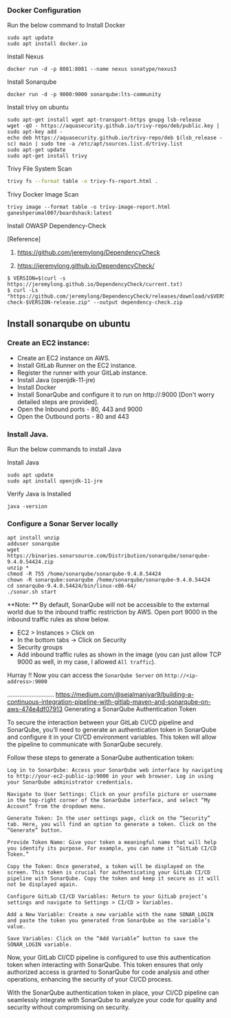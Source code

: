 ### Docker Configuration

Run the below command to Install Docker

```
sudo apt update
sudo apt install docker.io
```


Install Nexus
```
docker run -d -p 8081:8081 --name nexus sonatype/nexus3
```
Install Sonarqube
```
docker run -d -p 9000:9000 sonarqube:lts-community
```
Install trivy on ubuntu
```
sudo apt-get install wget apt-transport-https gnupg lsb-release
wget -qO - https://aquasecurity.github.io/trivy-repo/deb/public.key | sudo apt-key add -
echo deb https://aquasecurity.github.io/trivy-repo/deb $(lsb_release -sc) main | sudo tee -a /etc/apt/sources.list.d/trivy.list
sudo apt-get update
sudo apt-get install trivy
```
Trivy File System Scan
```sh
trivy fs --format table -o trivy-fs-report.html .
```
Trivy Docker Image Scan
```
trivy image --format table -o trivy-image-report.html ganeshperumal007/boardshack:latest
```



Install OWASP Dependency-Check

[Reference]

1. <https://github.com/jeremylong/DependencyCheck>

2. <https://jeremylong.github.io/DependencyCheck/>
```
$ VERSION=$(curl -s https://jeremylong.github.io/DependencyCheck/current.txt)
$ curl -Ls "https://github.com/jeremylong/DependencyCheck/releases/download/v$VERSION/dependency-check-$VERSION-release.zip" --output dependency-check.zip
```
## Install sonarqube on ubuntu

### Create an EC2 instance:
   -  Create an EC2 instance on AWS.
   -  Install GitLab Runner on the EC2 instance.
   -  Register the runner with your GitLab instance.
   -  Install Java (openjdk-11-jre)
   -  Install Docker
   -  Install SonarQube and configure it to run on http://<ip>:9000 [Don't worry detailed steps are provided].
   -  Open the Inbound ports - 80, 443 and 9000
   -  Open the Outbound ports - 80 and 443

### Install Java.

Run the below commands to install Java

Install Java

```
sudo apt update
sudo apt install openjdk-11-jre
```

Verify Java is Installed

```
java -version
```

### Configure a Sonar Server locally

```
apt install unzip
adduser sonarqube
wget https://binaries.sonarsource.com/Distribution/sonarqube/sonarqube-9.4.0.54424.zip
unzip *
chmod -R 755 /home/sonarqube/sonarqube-9.4.0.54424
chown -R sonarqube:sonarqube /home/sonarqube/sonarqube-9.4.0.54424
cd sonarqube-9.4.0.54424/bin/linux-x86-64/
./sonar.sh start
```

**Note: ** By default, SonarQube will not be accessible to the external world due to the inbound traffic restriction by AWS. Open port 9000 in the inbound traffic rules as show below.

- EC2 > Instances > Click on <Instance-ID>
- In the bottom tabs -> Click on Security
- Security groups
- Add inbound traffic rules as shown in the image (you can just allow TCP 9000 as well, in my case, I allowed `All traffic`).

Hurray !! Now you can access the `SonarQube Server` on `http://<ip-address>:9000` 

...........................
<https://medium.com/@sejalmaniyar9/building-a-continuous-integration-pipeline-with-gitlab-maven-and-sonarqube-on-aws-474e4df07913>
Generating a SonarQube Authentication Token

To secure the interaction between your GitLab CI/CD pipeline and SonarQube, you’ll need to generate an authentication token in SonarQube and configure it in your CI/CD environment variables. This token will allow the pipeline to communicate with SonarQube securely.

Follow these steps to generate a SonarQube authentication token:

    Log in to SonarQube: Access your SonarQube web interface by navigating to http://your-ec2-public-ip:9000 in your web browser. Log in using your SonarQube administrator credentials.
    
    Navigate to User Settings: Click on your profile picture or username in the top-right corner of the SonarQube interface, and select “My Account” from the dropdown menu.
    
    Generate Token: In the user settings page, click on the “Security” tab. Here, you will find an option to generate a token. Click on the “Generate” button.
    
    Provide Token Name: Give your token a meaningful name that will help you identify its purpose. For example, you can name it “GitLab CI/CD Token.”
    
    Copy the Token: Once generated, a token will be displayed on the screen. This token is crucial for authenticating your GitLab CI/CD pipeline with SonarQube. Copy the token and keep it secure as it will not be displayed again.
    
    Configure GitLab CI/CD Variables: Return to your GitLab project’s settings and navigate to Settings > CI/CD > Variables.
    
    Add a New Variable: Create a new variable with the name SONAR_LOGIN and paste the token you generated from SonarQube as the variable’s value.
    
    Save Variables: Click on the “Add Variable” button to save the SONAR_LOGIN variable.

Now, your GitLab CI/CD pipeline is configured to use this authentication token when interacting with SonarQube. This token ensures that only authorized access is granted to SonarQube for code analysis and other operations, enhancing the security of your CI/CD process.

With the SonarQube authentication token in place, your CI/CD pipeline can seamlessly integrate with SonarQube to analyze your code for quality and security without compromising on security.

